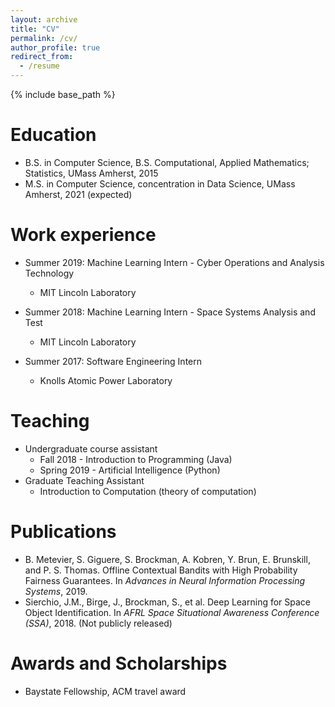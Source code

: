 ```yaml
---
layout: archive
title: "CV"
permalink: /cv/
author_profile: true
redirect_from:
  - /resume
---
```


{% include base_path %}

Education
======
* B.S. in Computer Science, B.S. Computational, Applied Mathematics; Statistics, UMass Amherst, 2015
* M.S. in Computer Science, concentration in Data Science, UMass Amherst, 2021 (expected)

Work experience
======
* Summer 2019: Machine Learning Intern - Cyber Operations and Analysis Technology
  * MIT Lincoln Laboratory

* Summer 2018: Machine Learning Intern - Space Systems Analysis and Test
  * MIT Lincoln Laboratory
  
* Summer 2017: Software Engineering Intern
  * Knolls Atomic Power Laboratory

Teaching
======
* Undergraduate course assistant
  * Fall 2018 - Introduction to Programming (Java)
  * Spring 2019 - Artificial Intelligence (Python)
* Graduate Teaching Assistant 
  * Introduction to Computation (theory of computation)

Publications
======
* B. Metevier, S. Giguere, S. Brockman, A. Kobren, Y. Brun, E. Brunskill, and P. S. Thomas. Offline Contextual Bandits with High Probability Fairness Guarantees. In *Advances in Neural Information Processing Systems*, 2019.
* Sierchio, J.M., Birge, J., Brockman, S., et al. Deep Learning for Space Object Identification.
In *AFRL Space Situational Awareness Conference (SSA)*, 2018. (Not publicly released)
  
  
Awards and Scholarships
======
* Baystate Fellowship, ACM travel award

